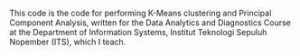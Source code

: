 This code is the code for performing K-Means clustering and Principal Component Analysis, written for the Data Analytics and Diagnostics Course at the Department of Information Systems, Institut Teknologi Sepuluh Nopember (ITS), which I teach.
